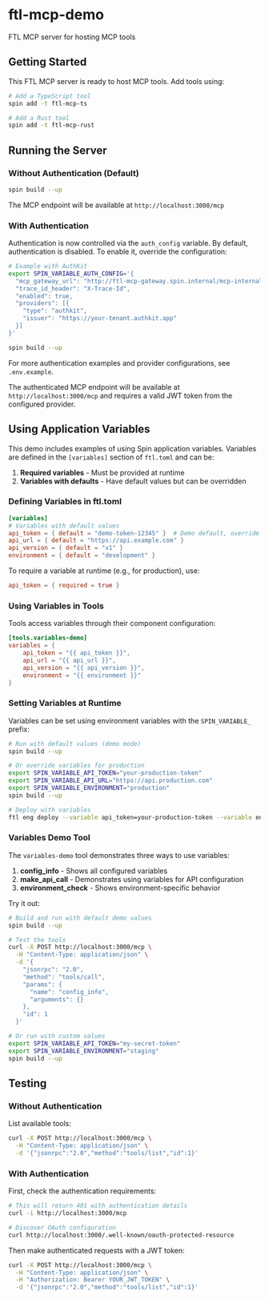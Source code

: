 # ftl-mcp-demo

FTL MCP server for hosting MCP tools

## Getting Started

This FTL MCP server is ready to host MCP tools. Add tools using:

```bash
# Add a TypeScript tool
spin add -t ftl-mcp-ts

# Add a Rust tool
spin add -t ftl-mcp-rust
```

## Running the Server

### Without Authentication (Default)

```bash
spin build --up
```

The MCP endpoint will be available at `http://localhost:3000/mcp`

### With Authentication

Authentication is now controlled via the `auth_config` variable. By default, authentication is disabled. To enable it, override the configuration:

```bash
# Example with AuthKit
export SPIN_VARIABLE_AUTH_CONFIG='{
  "mcp_gateway_url": "http://ftl-mcp-gateway.spin.internal/mcp-internal",
  "trace_id_header": "X-Trace-Id",
  "enabled": true,
  "providers": [{
    "type": "authkit",
    "issuer": "https://your-tenant.authkit.app"
  }]
}'

spin build --up
```

For more authentication examples and provider configurations, see `.env.example`.

The authenticated MCP endpoint will be available at `http://localhost:3000/mcp` and requires a valid JWT token from the configured provider.

## Using Application Variables

This demo includes examples of using Spin application variables. Variables are defined in the `[variables]` section of `ftl.toml` and can be:

1. **Required variables** - Must be provided at runtime
2. **Variables with defaults** - Have default values but can be overridden

### Defining Variables in ftl.toml

```toml
[variables]
# Variables with default values
api_token = { default = "demo-token-12345" }  # Demo default, override for production
api_url = { default = "https://api.example.com" }
api_version = { default = "v1" }
environment = { default = "development" }
```

To require a variable at runtime (e.g., for production), use:
```toml
api_token = { required = true }
```

### Using Variables in Tools

Tools access variables through their component configuration:

```toml
[tools.variables-demo]
variables = { 
    api_token = "{{ api_token }}", 
    api_url = "{{ api_url }}", 
    api_version = "{{ api_version }}", 
    environment = "{{ environment }}" 
}
```

### Setting Variables at Runtime

Variables can be set using environment variables with the `SPIN_VARIABLE_` prefix:

```bash
# Run with default values (demo mode)
spin build --up

# Or override variables for production
export SPIN_VARIABLE_API_TOKEN="your-production-token"
export SPIN_VARIABLE_API_URL="https://api.production.com"
export SPIN_VARIABLE_ENVIRONMENT="production"
spin build --up

# Deploy with variables
ftl eng deploy --variable api_token=your-production-token --variable environment=production
```

### Variables Demo Tool

The `variables-demo` tool demonstrates three ways to use variables:

1. **config_info** - Shows all configured variables
2. **make_api_call** - Demonstrates using variables for API configuration
3. **environment_check** - Shows environment-specific behavior

Try it out:

```bash
# Build and run with default demo values
spin build --up

# Test the tools
curl -X POST http://localhost:3000/mcp \
  -H "Content-Type: application/json" \
  -d '{
    "jsonrpc": "2.0",
    "method": "tools/call",
    "params": {
      "name": "config_info",
      "arguments": {}
    },
    "id": 1
  }'

# Or run with custom values
export SPIN_VARIABLE_API_TOKEN="my-secret-token"
export SPIN_VARIABLE_ENVIRONMENT="staging"
spin build --up
```

## Testing

### Without Authentication

List available tools:
```bash
curl -X POST http://localhost:3000/mcp \
  -H "Content-Type: application/json" \
  -d '{"jsonrpc":"2.0","method":"tools/list","id":1}'
```

### With Authentication

First, check the authentication requirements:
```bash
# This will return 401 with authentication details
curl -i http://localhost:3000/mcp

# Discover OAuth configuration
curl http://localhost:3000/.well-known/oauth-protected-resource
```

Then make authenticated requests with a JWT token:
```bash
curl -X POST http://localhost:3000/mcp \
  -H "Content-Type: application/json" \
  -H "Authorization: Bearer YOUR_JWT_TOKEN" \
  -d '{"jsonrpc":"2.0","method":"tools/list","id":1}'
```

